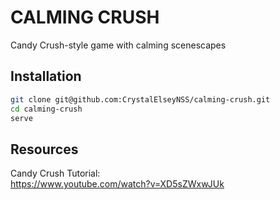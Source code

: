 # CALMING CRUSH

Candy Crush-style game with calming scenescapes


## Installation

```bash
git clone git@github.com:CrystalElseyNSS/calming-crush.git
cd calming-crush
serve
```


## Resources

Candy Crush Tutorial:  
https://www.youtube.com/watch?v=XD5sZWxwJUk